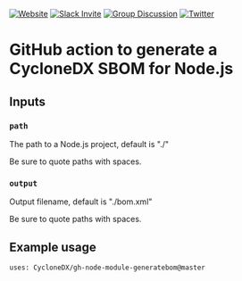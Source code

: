 [![Website](https://img.shields.io/badge/https://-cyclonedx.org-blue.svg)](https://cyclonedx.org/)
[![Slack Invite](https://img.shields.io/badge/Slack-Join-blue?logo=slack&labelColor=393939)](https://cyclonedx.org/slack/invite)
[![Group Discussion](https://img.shields.io/badge/discussion-groups.io-blue.svg)](https://groups.io/g/CycloneDX)
[![Twitter](https://img.shields.io/twitter/url/http/shields.io.svg?style=social&label=Follow)](https://twitter.com/CycloneDX_Spec)

# GitHub action to generate a CycloneDX SBOM for Node.js

## Inputs

### `path`

The path to a Node.js project, default is "./"

Be sure to quote paths with spaces.

### `output`

Output filename, default is "./bom.xml"

Be sure to quote paths with spaces.

## Example usage

```
uses: CycloneDX/gh-node-module-generatebom@master
```
